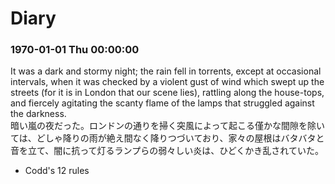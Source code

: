 # Diary

### 1970-01-01 Thu 00:00:00

It was a dark and stormy night; the rain fell in torrents, except at occasional intervals, when it was checked by a violent gust of wind which swept up the streets (for it is in London that our scene lies), rattling along the house-tops, and fiercely agitating the scanty flame of the lamps that struggled against the darkness.  
暗い嵐の夜だった。ロンドンの通りを掃く突風によって起こる僅かな間隙を除いては、どしゃ降りの雨が絶え間なく降りつづいており、家々の屋根はバタバタと音を立て、闇に抗って灯るランプらの弱々しい炎は、ひどくかき乱されていた。

- Codd's 12 rules
